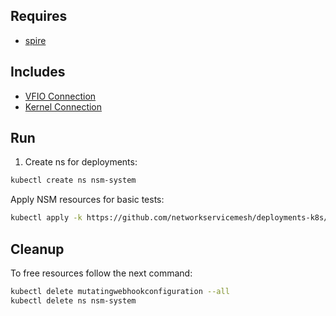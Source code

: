 ## Requires

- [spire](../spire)

## Includes

- [VFIO Connection](../use-cases/Vfio2Noop)
- [Kernel Connection](../use-cases/SriovKernel2Noop)

## Run

1. Create ns for deployments:
```bash
kubectl create ns nsm-system
```

Apply NSM resources for basic tests:
```bash
kubectl apply -k https://github.com/networkservicemesh/deployments-k8s/examples/sriov?ref=c27b35047e7bca0808abc59117f68ea7112adfc8
```

## Cleanup

To free resources follow the next command:
```bash
kubectl delete mutatingwebhookconfiguration --all
kubectl delete ns nsm-system
```
